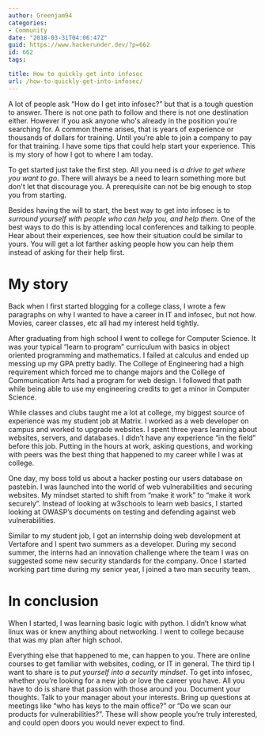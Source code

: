 ```yaml
---
author: Greenjam94
categories:
- Community
date: "2018-03-31T04:06:47Z"
guid: https://www.hackerunder.dev/?p=662
id: 662
tags:

title: How to quickly get into infosec
url: /how-to-quickly-get-into-infosec/
---
```


A lot of people ask “How do I get into infosec?” but that is a tough question to answer. There is not one path to follow and there is not one destination either. However if you ask anyone who's already in the position you're searching for. A common theme arises, that is years of experience or thousands of dollars for training. Until you're able to join a company to pay for that training. I have some tips that could help start your experience. This is my story of how I got to where I am today.

To get started just take the first step. All you need is *a drive to get where you want to go*. There will always be a need to learn something more but don't let that discourage you. A prerequisite can not be big enough to stop you from starting.

Besides having the will to start, the best way to get into infosec is to *surround yourself with people who can help you, and help them*. One of the best ways to do this is by attending local conferences and talking to people. Hear about their experiences, see how their situation could be similar to yours. You will get a lot farther asking people how you can help them instead of asking for their help first.

# My story

Back when I first started blogging for a college class, I wrote a few paragraphs on why I wanted to have a career in IT and infosec, but not how. Movies, career classes, etc all had my interest held tightly.

After graduating from high school I went to college for Computer Science. It was your typical “learn to program” curriculum with basics in object oriented programming and mathematics. I failed at calculus and ended up messing up my GPA pretty badly. The College of Engineering had a high requirement which forced me to change majors and the College of Communication Arts had a program for web design. I followed that path while being able to use my engineering credits to get a minor in Computer Science.

While classes and clubs taught me a lot at college, my biggest source of experience was my student job at Matrix. I worked as a web developer on campus and worked to upgrade websites. I spent three years learning about websites, servers, and databases. I didn’t have any experience “in the field” before this job. Putting in the hours at work, asking questions, and working with peers was the best thing that happened to my career while I was at college.

One day, my boss told us about a hacker posting our users database on pastebin. I was launched into the world of web vulnerabilities and securing websites. My mindset started to shift from “make it work” to “make it work securely”. Instead of looking at w3schools to learn web basics, I started looking at OWASP’s documents on testing and defending against web vulnerabilities.

Similar to my student job, I got an internship doing web development at Vertafore and I spent two summers as a developer. During my second summer, the interns had an innovation challenge where the team I was on suggested some new security standards for the company. Once I started working part time during my senior year, I joined a two man security team.

# In conclusion

When I started, I was learning basic logic with python. I didn’t know what linux was or knew anything about networking. I went to college because that was my plan after high school.

Everything else that happened to me, can happen to you. There are online courses to get familiar with websites, coding, or IT in general. The third tip I want to share is to *put yourself into a security mindset*. To get into infosec, whether you’re looking for a new job or love the career you have. All you have to do is share that passion with those around you. Document your thoughts. Talk to your manager about your interests. Bring up questions at meetings like “who has keys to the main office?” or “Do we scan our products for vulnerabilities?”. These will show people you’re truly interested, and could open doors you would never expect to find.